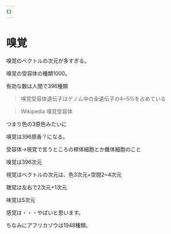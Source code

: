 ```yaml
---
{}
---
```

# 嗅覚

嗅覚のベクトルの次元が多すぎる。

嗅覚の受容体の種類1000。

有効な数は人間で396種類

>嗅覚受容体遺伝子はゲノム中の全遺伝子の4~5%を占めている

>Wikipedia 嗅覚受容体

つまり色の3原色みたいに

嗅覚は396原香？になる。

受容体→視覚で言うところの桿体細胞とか錐体細胞のこと

嗅覚は396次元

視覚はベクトルの次元は、色3次元+空間2~4次元

聴覚は左右で2次元+1次元

味覚は5次元

感覚は・・・やばいと思います。

ちなみにアフリカゾウは1948種類。
